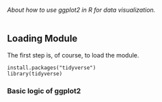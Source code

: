 *About how to use ggplot2 in R for data visualization.*
<br>
<br>
## **Loading Module**  

The first step is, of course, to load the module.

```
install.packages("tidyverse")
library(tidyverse)
```

### Basic logic of ggplot2


